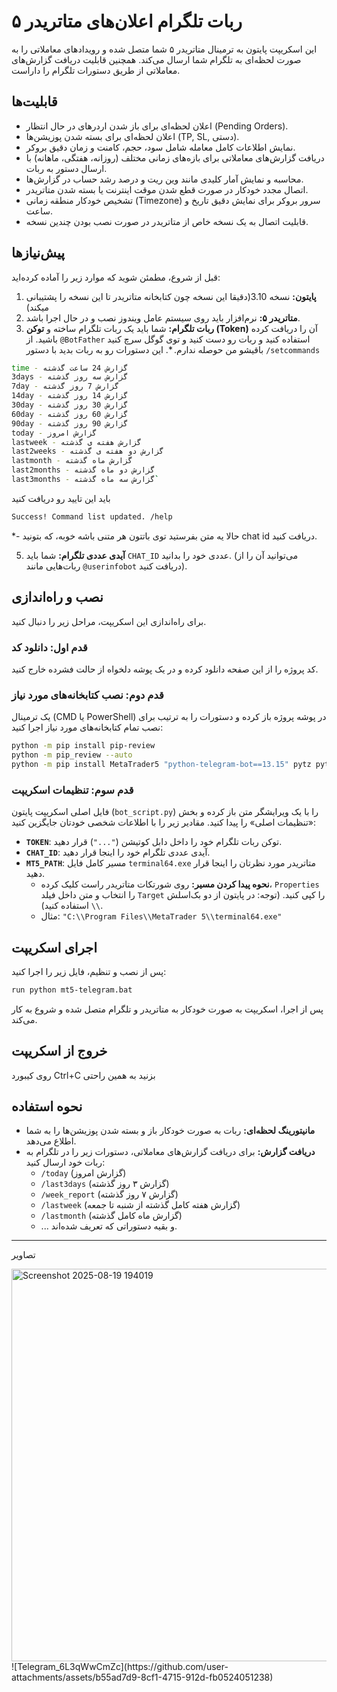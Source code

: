 # ربات تلگرام اعلان‌های متاتریدر ۵

این اسکریپت پایتون به ترمینال متاتریدر ۵ شما متصل شده و رویدادهای معاملاتی را به صورت لحظه‌ای به تلگرام شما ارسال می‌کند. همچنین قابلیت دریافت گزارش‌های معاملاتی از طریق دستورات تلگرام را داراست.

## قابلیت‌ها

  * اعلان لحظه‌ای برای باز شدن اردرهای در حال انتظار (Pending Orders).
  * اعلان لحظه‌ای برای بسته شدن پوزیشن‌ها (TP, SL, دستی).
  * نمایش اطلاعات کامل معامله شامل سود، حجم، کامنت و زمان دقیق بروکر.
  * دریافت گزارش‌های معاملاتی برای بازه‌های زمانی مختلف (روزانه، هفتگی، ماهانه) با ارسال دستور به ربات.
  * محاسبه و نمایش آمار کلیدی مانند وین ریت و درصد رشد حساب در گزارش‌ها.
  * اتصال مجدد خودکار در صورت قطع شدن موقت اینترنت یا بسته شدن متاتریدر.
  * تشخیص خودکار منطقه زمانی (Timezone) سرور بروکر برای نمایش دقیق تاریخ و ساعت.
  * قابلیت اتصال به یک نسخه خاص از متاتریدر در صورت نصب بودن چندین نسخه.

## پیش‌نیازها

قبل از شروع، مطمئن شوید که موارد زیر را آماده کرده‌اید:

1.  **پایتون:** نسخه 3.10(دقیقا این نسخه چون کتابخانه متاتریدر تا این نسخه را پشتیبانی میکند)
2.  **متاتریدر ۵:** نرم‌افزار باید روی سیستم عامل ویندوز نصب و در حال اجرا باشد.
3.  **ربات تلگرام:** شما باید یک ربات تلگرام ساخته و **توکن (Token)** آن را دریافت کرده باشید. از `@BotFather` استفاده کنید و ربات رو دست کنید و توی گوگل سرچ کنید باقیشو من حوصله ندارم.
  *.  این دستورات رو به ربات بدید با دستور `/setcommands`
```bash
time - گزارش 24 ساعت گذشته
3days - گزارش سه روز گذشته
7day - گزارش 7 روز گذشته
14day - گزارش 14 روز گذشته
30day - گزارش 30 روز گذشته
60day - گزارش 60 روز گذشته
90day - گزارش 90 روز گذشته
today - گزارش امروز
lastweek - گزارش هفته ی گذشته
last2weeks - گزارش دو هفته ی گذشته
lastmonth - گزارش ماه گذشته
last2months - گزارش دو ماه گذشته
last3months - گزارش سه ماه گذشته`
```
باید این تایید رو دریافت کنید
```bash
Success! Command list updated. /help
```
  *- حالا یه متن بفرستید توی باتتون هر متنی باشه خوبه، که بتونید chat id دریافت کنید.
 
 5.  **آیدی عددی تلگرام:** شما باید `CHAT_ID` عددی خود را بدانید. (می‌توانید آن را از ربات‌هایی مانند `@userinfobot` دریافت کنید).

## نصب و راه‌اندازی

برای راه‌اندازی این اسکریپت، مراحل زیر را دنبال کنید.

### قدم اول: دانلود کد

کد پروژه را از این صفحه دانلود کرده و در یک پوشه دلخواه از حالت فشرده خارج کنید.

### قدم دوم: نصب کتابخانه‌های مورد نیاز

یک ترمینال (CMD یا PowerShell) در پوشه پروژه باز کرده و دستورات را به ترتیب برای نصب تمام کتابخانه‌های مورد نیاز اجرا کنید:

```bash
python -m pip install pip-review
python -m pip_review --auto
python -m pip install MetaTrader5 "python-telegram-bot==13.15" pytz python-dateutil psutil
```
### قدم سوم: تنظیمات اسکریپت

فایل اصلی اسکریپت پایتون (`bot_script.py`) را با یک ویرایشگر متن باز کرده و بخش «تنظیمات اصلی» را پیدا کنید. مقادیر زیر را با اطلاعات شخصی خودتان جایگزین کنید:

  * **`TOKEN`**: توکن ربات تلگرام خود را داخل دابل کوتیشن (`"..."`) قرار دهید.
  * **`CHAT_ID`**: آیدی عددی تلگرام خود را اینجا قرار دهید.
  * **`MT5_PATH`**: مسیر کامل فایل `terminal64.exe` متاتریدر مورد نظرتان را اینجا قرار دهید.
      * **نحوه پیدا کردن مسیر:** روی شورتکات متاتریدر راست کلیک کرده، `Properties` را انتخاب و متن داخل فیلد `Target` را کپی کنید. (توجه: در پایتون از دو بک‌اسلش `\\` استفاده کنید).
      * مثال: `"C:\\Program Files\\MetaTrader 5\\terminal64.exe"`


## اجرای اسکریپت

پس از نصب و تنظیم، فایل زیر را اجرا کنید:

```bash
run python mt5-telegram.bat
```

پس از اجرا، اسکریپت به صورت خودکار به متاتریدر و تلگرام متصل شده و شروع به کار می‌کند.

## خروج از اسکریپت
روی کیبورد Ctrl+C بزنید به همین راحتی

## نحوه استفاده

  * **مانیتورینگ لحظه‌ای:** ربات به صورت خودکار باز و بسته شدن پوزیشن‌ها را به شما اطلاع می‌دهد.
  * **دریافت گزارش:** برای دریافت گزارش‌های معاملاتی، دستورات زیر را در تلگرام به ربات خود ارسال کنید:
      * `/today` (گزارش امروز)
      * `/last3days` (گزارش ۳ روز گذشته)
      * `/week_report` (گزارش ۷ روز گذشته)
      * `/lastweek` (گزارش هفته کامل گذشته از شنبه تا جمعه)
      * `/lastmonth` (گزارش ماه کامل گذشته)
      * ... و بقیه دستوراتی که تعریف شده‌اند.

-----

تصاویر 


<img width="575" height="628" alt="Screenshot 2025-08-19 194019" src="https://github.com/user-attachments/assets/24c18c31-86d2-4a43-ad1b-e6c78b5eaee4" />
![Telegram_6L3qWwCmZc](https://github.com/user-attachments/assets/b55ad7d9-8cf1-4715-912d-fb0524051238)



